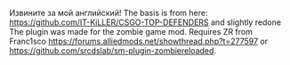 Извините за мой английский!
The basis is from here: https://github.com/IT-KiLLER/CSGO-TOP-DEFENDERS and slightly redone
The plugin was made for the zombie game mod. Requires ZR from Franc1sco https://forums.alliedmods.net/showthread.php?t=277597 or https://github.com/srcdslab/sm-plugin-zombiereloaded.
